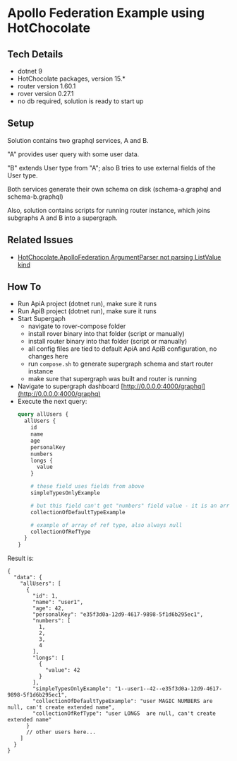 # Apollo Federation Example using HotChocolate

## Tech Details

* dotnet 9
* HotChocolate packages, version 15.*
* router version 1.60.1
* rover version 0.27.1
* no db required, solution is ready to start up

## Setup

Solution contains two graphql services, A and B.

"A" provides user query with some user data.

"B" extends User type from "A"; also B tries to use external fields of the User type.

Both services generate their own schema on disk (schema-a.graphql and schema-b.graphql)

Also, solution contains scripts for running router instance, which joins subgraphs A and B into a supergraph.

## Related Issues

* [HotChocolate.ApolloFederation ArgumentParser not parsing ListValue kind](https://github.com/ChilliCream/graphql-platform/issues/6232)

## How To

* Run ApiA project (dotnet run), make sure it runs
* Run ApiB project (dotnet run), make sure it runs
* Start Supergaph
  * navigate to rover-compose folder
  * install rover binary into that folder (script or manually)
  * install router binary into that folder (script or manually)
  * all config files are tied to default ApiA and ApiB configuration, no changes here
  * run `compose.sh` to generate supergraph schema and start router instance
  * make sure that supergraph was built and router is running
* Navigate to supergraph dashboard [http://0.0.0.0:4000/graphql](http://0.0.0.0:4000/graphq)
* Execute the next query:
  ```graphql
  query allUsers {
    allUsers {
      id
      name
      age
      personalKey
      numbers
      longs {
        value
      }

      # these field uses fields from above
      simpleTypesOnlyExample

      # but this field can't get "numbers" field value - it is an array
      collectionOfDefaultTypeExample

      # example of array of ref type, also always null
      collectionOfRefType
    }
  }
  ```

Result is:

```json5
{
  "data": {
    "allUsers": [
      {
        "id": 1,
        "name": "user1",
        "age": 42,
        "personalKey": "e35f3d0a-12d9-4617-9898-5f1d6b295ec1",
        "numbers": [
          1,
          2,
          3,
          4
        ],
        "longs": [
          {
            "value": 42
          }
        ],
        "simpleTypesOnlyExample": "1--user1--42--e35f3d0a-12d9-4617-9898-5f1d6b295ec1",
        "collectionOfDefaultTypeExample": "user MAGIC NUMBERS are null, can't create extended name",
        "collectionOfRefType": "user LONGS  are null, can't create extended name"
      }
      // other users here...
    ]
  }
}
```
